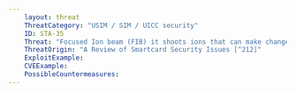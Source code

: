 ```yaml
---
    layout: threat
    ThreatCategory: "USIM / SIM / UICC security"
    ID: STA-35
    Threat: "Focused Ion beam (FIB) it shoots ions that can make changes with the circuitry. Blown fuses of test circuits can be reconnected, or hidden internal signals can be forwarded to external wires."
    ThreatOrigin: "A Review of Smartcard Security Issues [^212]"
    ExploitExample:
    CVEExample:
    PossibleCountermeasures:
---
```

